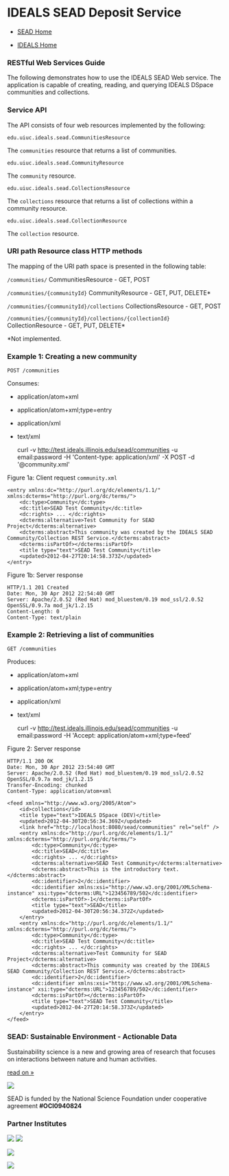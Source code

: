 # IDEALS SEAD Deposit Service #

  * [SEAD  Home](http://sead-data.net)

  * [IDEALS  Home](http://ideals.illinois.edu)

### RESTful Web Services Guide ###

The following demonstrates how to use the IDEALS SEAD Web service. The
application is capable of creating, reading, and querying IDEALS DSpace
communities and collections.

### Service API ###

The API consists of four web resources implemented by the following:

`edu.uiuc.ideals.sead.CommunitiesResource`

The `communities` resource that returns a list of communities.

`edu.uiuc.ideals.sead.CommunityResource`

The `community` resource.

`edu.uiuc.ideals.sead.CollectionsResource`

The `collections` resource that returns a list of collections within a community resource.

`edu.uiuc.ideals.sead.CollectionResource`

The `collection` resource.



### URI path Resource class HTTP methods ###

The mapping of the URI path space is presented in the following table:

`/communities/`
CommunitiesResource - GET, POST

`/communities/{communityId}`
CommunityResource - GET, PUT, DELETE*

`/communities/{communityId}/collections`
CollectionsResource - GET, POST

`/communities/{communityId}/collections/{collectionId}`
CollectionResource - GET, PUT, DELETE*

*Not implemented.

### Example 1: Creating a new community ###

`POST /communities`

Consumes:

  * application/atom+xml
  * application/atom+xml;type=entry
  * application/xml
  * text/xml
    
    curl -v http://test.ideals.illinois.edu/sead/communities -u email:password -H 'Content-type: application/xml' -X POST -d '@community.xml'

Figure 1a: Client request `community.xml`

    
    <entry xmlns:dc="http://purl.org/dc/elements/1.1/" xmlns:dcterms="http://purl.org/dc/terms/">
        <dc:type>Community</dc:type>
        <dc:title>SEAD Test Community</dc:title>
        <dc:rights> ... </dc:rights>
        <dcterms:alternative>Test Community for SEAD Project</dcterms:alternative>
        <dcterms:abstract>This community was created by the IDEALS SEAD Community/Collection REST Service.</dcterms:abstract>
        <dcterms:isPartOf></dcterms:isPartOf>
        <title type="text">SEAD Test Community</title>
        <updated>2012-04-27T20:14:58.373Z</updated>
    </entry>

Figure 1b: Server response

    
    HTTP/1.1 201 Created
    Date: Mon, 30 Apr 2012 22:54:40 GMT
    Server: Apache/2.0.52 (Red Hat) mod_bluestem/0.19 mod_ssl/2.0.52 OpenSSL/0.9.7a mod_jk/1.2.15
    Content-Length: 0
    Content-Type: text/plain

### Example 2: Retrieving a list of communities ###

`GET /communities`

Produces:

  * application/atom+xml
  * application/atom+xml;type=entry
  * application/xml
  * text/xml
    
    curl -v http://test.ideals.illinois.edu/sead/communities -u email:password -H 'Accept: application/atom+xml;type=feed'

Figure 2: Server response

    
    HTTP/1.1 200 OK
    Date: Mon, 30 Apr 2012 23:54:40 GMT
    Server: Apache/2.0.52 (Red Hat) mod_bluestem/0.19 mod_ssl/2.0.52 OpenSSL/0.9.7a mod_jk/1.2.15
    Transfer-Encoding: chunked
    Content-Type: application/atom+xml
    
    <feed xmlns="http://www.w3.org/2005/Atom">
        <id>collections</id>
        <title type="text">IDEALS DSpace (DEV)</title>
        <updated>2012-04-30T20:56:34.369Z</updated>
        <link href="http://localhost:8080/sead/communities" rel="self" />
        <entry xmlns:dc="http://purl.org/dc/elements/1.1/" xmlns:dcterms="http://purl.org/dc/terms/">
            <dc:type>Community</dc:type>
            <dc:title>SEAD</dc:title>
            <dc:rights> ... </dc:rights>
            <dcterms:alternative>SEAD Test Community</dcterms:alternative>
            <dcterms:abstract>This is the introductory text.</dcterms:abstract>
            <dc:identifier>2</dc:identifier>
            <dc:identifier xmlns:xsi="http://www.w3.org/2001/XMLSchema-instance" xsi:type="dcterms:URL">123456789/502</dc:identifier>
            <dcterms:isPartOf>-1</dcterms:isPartOf>
            <title type="text">SEAD</title>
            <updated>2012-04-30T20:56:34.372Z</updated>
        </entry>
        <entry xmlns:dc="http://purl.org/dc/elements/1.1/" xmlns:dcterms="http://purl.org/dc/terms/">
            <dc:type>Community</dc:type>
            <dc:title>SEAD Test Community</dc:title>
            <dc:rights> ... </dc:rights>
            <dcterms:alternative>Test Community for SEAD Project</dcterms:alternative>
            <dcterms:abstract>This community was created by the IDEALS SEAD Community/Collection REST Service.</dcterms:abstract>
            <dc:identifier>2</dc:identifier>
            <dc:identifier xmlns:xsi="http://www.w3.org/2001/XMLSchema-instance" xsi:type="dcterms:URL">123456789/502</dc:identifier>
            <dcterms:isPartOf></dcterms:isPartOf>
            <title type="text">SEAD Test Community</title>
            <updated>2012-04-27T20:14:58.373Z</updated>
        </entry>
    </feed>

### SEAD: Sustainable Environment - Actionable Data ###

Sustainability science is a new and growing area of research that focuses on
interactions between nature and human activities.

[read on »](http://sead-data.net)

[![](http://sead-data.net/sites/sead-data.net/themes/sead/images/footer-images/footer-images-02.png)](http://www.nsf.gov)

SEAD is funded by the National Science Foundation under cooperative agreement
**#OCI0940824**

### Partner Institutes ###

[![](http://sead-data.net/sites/sead-data.net/themes/sead/images/footer-images/footer-images-03.png)](http://illinois.edu/) [![](http://sead-data.net/sites/sead-data.net/themes/sead/images/footer-images/footer-images-04.png)](http://www.indiana.edu/)

[![](http://sead-data.net/sites/sead-data.net/themes/sead/images/footer-images/footer-images-05.png)](http://rpi.edu/)

[![](http://sead-data.net/sites/sead-data.net/themes/sead/images/footer-images/footer-images-06.png)](http://www.umich.edu/)


